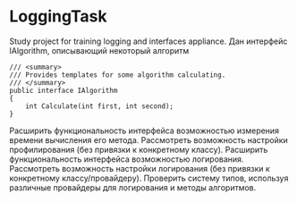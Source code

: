 # LoggingTask
Study project for training logging and interfaces appliance.
Дан интерфейс IAlgorithm, описывающий некоторый алгоритм

    /// <summary>      
    /// Provides templates for some algorithm calculating.      
    /// </summary>      
    public interface IAlgorithm     
    {       
        int Calculate(int first, int second);   
    }
Расширить функциональность интерфейса возможностью измерения времени вычисления его метода. Рассмотреть возможность настройки профилирования (без привязки к конкретному классу).
Расширить функциональность интерфейса возможностью логирования. Рассмотреть возможность настройки логирования (без привязки к конкретному классу/провайдеру).
Проверить систему типов, используя  различные провайдеры для логирования и методы алгоритмов.
